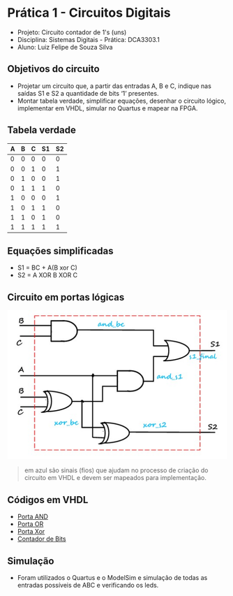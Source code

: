 # Prática 1 - Circuitos Digitais
- Projeto: Circuito contador de 1's (uns)
- Disciplina: Sistemas Digitais - Prática: DCA3303.1
- Aluno: Luiz Felipe de Souza Silva

## Objetivos do circuito
- Projetar um circuito que, a partir das entradas A, B e C, indique nas saídas S1 e S2 a quantidade de bits ‘1’ presentes.
- Montar tabela verdade, simplificar equações, desenhar o circuito lógico, implementar em VHDL, simular no Quartus e mapear na FPGA.

## Tabela verdade
| A | B | C | S1 | S2 |
|---|---|---|----|----|
| 0 | 0 | 0 | 0  | 0  |
| 0 | 0 | 1 | 0  | 1  |
| 0 | 1 | 0 | 0  | 1  |
| 0 | 1 | 1 | 1  | 0  |
| 1 | 0 | 0 | 0  | 1  |
| 1 | 0 | 1 | 1  | 0  |
| 1 | 1 | 0 | 1  | 0  |
| 1 | 1 | 1 | 1  | 1  |

## Equações simplificadas
- S1 = BC + A(B xor C)
- S2 = A XOR B XOR C

## Circuito em portas lógicas
<img title="circuit logic gates" src="circuitoContadorDeUns.jpg">

> em azul são sinais (fios) que ajudam no processo de criação do circuito em VHDL e devem ser mapeados para implementação.

## Códigos em VHDL
- [Porta AND](https://github.com/luiz-pytech/Praticas_Sistemas_Digitais/pratica1_contador_de_uns/PortaAnd.vhdl)
- [Porta OR](https://github.com/luiz-pytech/Praticas_Sistemas_Digitais/pratica1_contador_de_uns/PortaOr.vhdl)
- [Porta Xor](https://github.com/luiz-pytech/Praticas_Sistemas_Digitais/pratica1_contador_de_uns/PortaXor.vhdl)
- [Contador de Bits](https://github.com/luiz-pytech/Praticas_Sistemas_Digitais/pratica1_contador_de_uns/bitsContador.vhdl)

## Simulação
- Foram utilizados o Quartus e o ModelSim e simulação de todas as entradas possíveis de ABC e verificando os leds.
